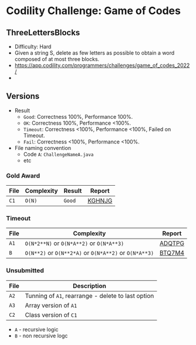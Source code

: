 # Codility Challenge: Game of Codes

## ThreeLettersBlocks

- Difficulty: Hard
- Given a string S, delete as few letters as possible to obtain a word composed of at most three blocks.
- <https://app.codility.com/programmers/challenges/game_of_codes_2022/>
- <task-url>

## Versions

- Result
  - `Good`: Correctness 100%, Performance 100%.
  - `OK`: Correctness 100%, Performance <100%.
  - `Timeout`: Correctness <100%, Performance <100%, Failed on Timeout.
  - `Fail`: Correctness <100%, Performance <100%.
- File naming convention
  - Code `A`: `ChallengeNameA.java`
  - etc

### Gold Award

| File | Complexity | Result | Report                                                                            |
| ---- | ---------- | ------ | --------------------------------------------------------------------------------- |
| `C1` | `O(N)`     | `Good` | [KGHNJG](https://app.codility.com/cert/view/certKGHNJG-Q57ZMPV7MRGARG2V/details/) |

### Timeout

| File | Complexity                                             | Report                                                                            |
| ---- | ------------------------------------------------------ | --------------------------------------------------------------------------------- |
| `A1` | `O(N*2**N)` or `O(N*A**2)` or `O(N*A**3)`              | [ADQTPG](https://app.codility.com/cert/view/certADQTPG-3CB288MW2UHHU3M8/details/) |
| `B`  | `O(N**2)` or `O(N**2*A)` or `O(N*A**2)` or `O(N*A**3)` | [BTQ7M4](https://app.codility.com/cert/view/certBTQ7M4-PRTZTV9H6WQJ7Y3B/details/) |

### Unsubmitted

| File | Description                                        |
| ---- | -------------------------------------------------- |
| `A2` | Tunning of `A1`, rearrange - delete to last option |
| `A3` | Array version of `A1`                              |
| `C2` | Class version of `C1`                              |

- `A` - recursive logic
- `B` - non recursive logc
